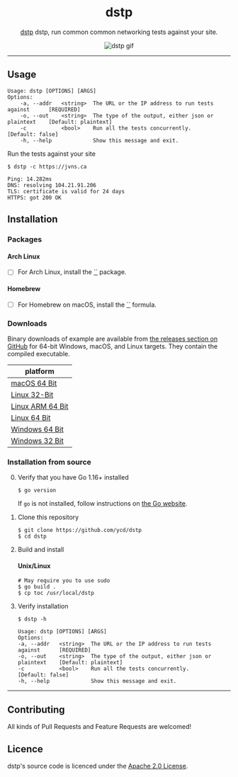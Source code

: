 <div align="center">
<h1>dstp</h1>

[dstp](https://github.com/ycd/dstp) dstp, run common common networking tests against your site.

![dstp gif](assets/dstp.jpeg)

</div>


---

## Usage

```
Usage: dstp [OPTIONS] [ARGS]
Options:
	-a, --addr   <string>  The URL or the IP address to run tests against      [REQUIRED]
	-o, --out    <string>  The type of the output, either json or plaintext    [Default: plaintext] 
	-c           <bool>    Run all the tests concurrently.                     [Default: false]
	-h, --help             Show this message and exit.
```

Run the tests against your site

```
$ dstp -c https://jvns.ca

Ping: 14.282ms
DNS: resolving 104.21.91.206
TLS: certificate is valid for 24 days
HTTPS: got 200 OK
```

## Installation

### Packages

#### Arch Linux

* [ ] For Arch Linux, install the [``]() package.

#### Homebrew

* [ ] For Homebrew on macOS, install the [``]() formula.

### Downloads

Binary downloads of example are available from [the releases section on GitHub](https://github.com/ycd/dstp/releases/)
for 64-bit Windows, macOS, and Linux targets. They contain the compiled executable.

| platform     |
| ----------- | 
| [macOS 64 Bit](https://github.com/ycd/toc/releases/download/v0.2.5/toc_0.2.5_darwin_x86_64.tar.gz)
| [Linux 32-Bit](https://github.com/ycd/toc/releases/download/v0.2.5/toc_0.2.5_linux_i386.tar.gz)
| [Linux ARM 64 Bit](https://github.com/ycd/toc/releases/download/v0.2.5/toc_0.2.5_linux_arm64.tar.gz)
| [Linux 64 Bit](https://github.com/ycd/toc/releases/download/v0.2.5/toc_0.2.5_linux_x86_64.tar.gz)
| [Windows 64 Bit](https://github.com/ycd/toc/releases/download/v0.2.5/toc_0.2.5_windows_x86_64.zip)
| [Windows 32 Bit](https://github.com/ycd/toc/releases/download/v0.2.5/toc_0.2.5_windows_i386.zip)

### Installation from source

0. Verify that you have Go 1.16+ installed

   ```
   $ go version
   ```

   If `go` is not installed, follow instructions on [the Go website](https://golang.org/doc/install).

1. Clone this repository

   ```
   $ git clone https://github.com/ycd/dstp 
   $ cd dstp
   ```

2. Build and install

   #### Unix/Linux
   ```
   # May require you to use sudo
   $ go build .
   $ cp toc /usr/local/dstp
   ```

3. Verify installation

   ```
   $ dstp -h 

   Usage: dstp [OPTIONS] [ARGS]
   Options:
   -a, --addr   <string>  The URL or the IP address to run tests against      [REQUIRED]
   -o, --out    <string>  The type of the output, either json or plaintext    [Default: plaintext]
   -c           <bool>    Run all the tests concurrently.                     [Default: false]
   -h, --help             Show this message and exit.
   ```

---

## Contributing

All kinds of Pull Requests and Feature Requests are welcomed!

## Licence

dstp's source code is licenced under the [Apache 2.0 License](https://www.apache.org/licenses/LICENSE-2.0.txt).

